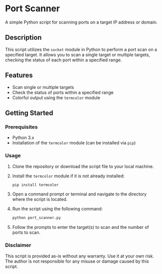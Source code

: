 # Port Scanner

A simple Python script for scanning ports on a target IP address or domain.

## Description

This script utilizes the `socket` module in Python to perform a port scan on a specified target. It allows you to scan a single target or multiple targets, checking the status of each port within a specified range.

## Features

- Scan single or multiple targets
- Check the status of ports within a specified range
- Colorful output using the `termcolor` module

## Getting Started

### Prerequisites

- Python 3.x
- Installation of the `termcolor` module (can be installed via `pip`)

### Usage

1. Clone the repository or download the script file to your local machine.

2. Install the `termcolor` module if it is not already installed:
   ```bash
   pip install termcolor

3. Open a command prompt or terminal and navigate to the directory where the script is located.

4. Run the script using the following command:
   ```bash
   python port_scanner.py

5. Follow the prompts to enter the target(s) to scan and the number of ports to scan.

### Disclaimer

This script is provided as-is without any warranty. Use it at your own risk. The author is not responsible for any misuse or damage caused by this script.